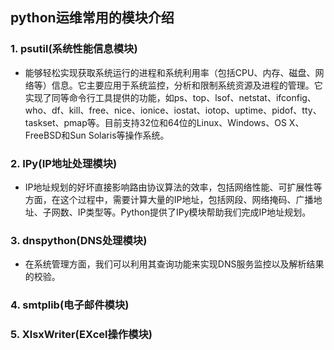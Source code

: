 ## python运维常用的模块介绍

### 1. psutil(系统性能信息模块)

*  能够轻松实现获取系统运行的进程和系统利用率（包括CPU、内存、磁盘、网络等）信息。它主要应用于系统监控，分析和限制系统资源及进程的管理。它实现了同等命令行工具提供的功能，如ps、top、lsof、netstat、ifconfig、who、df、kill、free、nice、ionice、iostat、iotop、uptime、pidof、tty、taskset、pmap等。目前支持32位和64位的Linux、Windows、OS X、FreeBSD和Sun Solaris等操作系统。

### 2. IPy(IP地址处理模块)

* IP地址规划的好坏直接影响路由协议算法的效率，包括网络性能、可扩展性等方面，在这个过程中，需要计算大量的IP地址，包括网段、网络掩码、广播地址、子网数、IP类型等。Python提供了IPy模块帮助我们完成IP地址规划。

### 3.  dnspython(DNS处理模块)

*  在系统管理方面，我们可以利用其查询功能来实现DNS服务监控以及解析结果的校验。

### 4.  smtplib(电子邮件模块)

### 5. XlsxWriter(EXcel操作模块)

